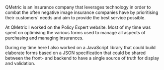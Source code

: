 QMetric is an insurance company that leverages technology in order to combat the often negative image insurance companies have by prioritising their customers' needs and aim to provide the best service possible.

At QMetric I worked on the Policy Expert website. Most of my time was spent on optimising the various forms used to manage all aspects of purchasing and managing insurances.

During my time here I also worked on a JavaScript library that could build elaborate forms based on a JSON specification that could be shared between the front- and backend to have a single source of truth for display and validation.
